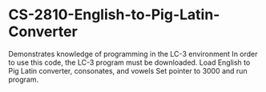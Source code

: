 # CS-2810-English-to-Pig-Latin-Converter
Demonstrates knowledge of programming in the LC-3 environment
In order to use this code, the LC-3 program must be downloaded.
Load English to Pig Latin converter, consonates, and vowels
Set pointer to 3000 and run program.
